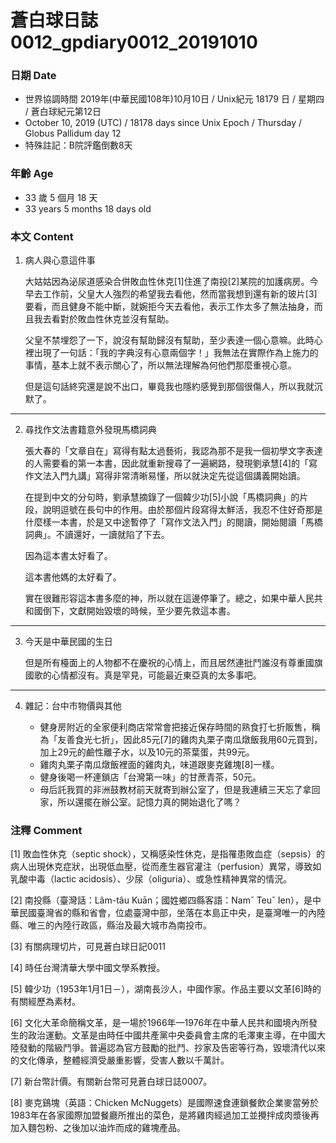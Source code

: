 蒼白球日誌0012_gpdiary0012_20191010
===

### 日期 Date
* 世界協調時間 2019年(中華民國108年)10月10日 / Unix紀元 18179 日 / 星期四 / 蒼白球紀元第12日
* October 10, 2019 (UTC) / 18178 days since Unix Epoch / Thursday / Globus Pallidum day 12
* 特殊註記：B院評鑑倒數8天

### 年齡 Age 
* 33 歲 5 個月 18 天
* 33 years 5 months 18 days old

### 本文 Content 
1. 病人與心意這件事

    大姑姑因為泌尿道感染合併敗血性休克[1]住進了南投[2]某院的加護病房。今早去工作前，父皇大人強烈的希望我去看他，然而當我想到還有新的玻片[3]要看，而且健身不能中斷，就婉拒今天去看他，表示工作太多了無法抽身，而且我去看對於敗血性休克並沒有幫助。
    
    父皇不禁埋怨了一下，說沒有幫助歸沒有幫助，至少表達一個心意嘛。此時心裡出現了一句話：「我的字典沒有心意兩個字！」我無法在實際作為上施力的事情，基本上就不表示關心了，所以無法理解為何他們那麼重視心意。
    
    但是這句話終究還是說不出口，畢竟我也隱約感覺到那個很傷人，所以我就沉默了。

---

2. 尋找作文法書籍意外發現馬橋詞典

    張大春的「文章自在」寫得有點太過藝術，我認為那不是我一個初學文字表達的人需要看的第一本書，因此就重新搜尋了一遍網路，發現劉承慧[4]的「寫作文法入門九講」寫得非常清晰易懂，所以就決定先從這個講義開始讀。
    
    在提到中文的分句時，劉承慧摘錄了一個韓少功[5]小說「馬橋詞典」的片段，說明逗號在長句中的作用。由於那個片段寫得太鮮活，我忍不住好奇那是什麼樣一本書，於是又中途暫停了「寫作文法入門」的閱讀，開始閱讀「馬橋詞典」。不讀還好，一讀就陷了下去。
    
    因為這本書太好看了。
    
    這本書他媽的太好看了。
    
    實在很難形容這本書多麼的神，所以就在這邊停筆了。總之，如果中華人民共和國倒下，文獻開始毀壞的時候，至少要先救這本書。
    
---

3. 今天是中華民國的生日

    但是所有檯面上的人物都不在慶祝的心情上，而且居然連批鬥誰沒有尊重國旗國歌的心情都沒有。真是罕見，可能最近東亞真的太多事吧。

---

4. 雜記：台中市物價與其他

    * 健身房附近的全家便利商店常常會把接近保存時間的熟食打七折販售，稱為「友善食光七折」，因此85元[7]的雞肉丸栗子南瓜燉飯我用60元買到，加上29元的鹼性離子水，以及10元的茶葉蛋，共99元。
    * 雞肉丸栗子南瓜燉飯裡面的雞肉丸，味道跟麥克雞塊[8]一樣。
    * 健身後喝一杯連鎖店「台灣第一味」的甘蔗青茶，50元。
    * 母后託我買的非洲鼓教材前天就寄到辦公室了，但是我連續三天忘了拿回家，所以還擺在辦公室。記憶力真的開始退化了嗎？
    
### 注釋 Comment

[1] 敗血性休克（septic shock），又稱感染性休克，是指罹患敗血症（sepsis）的病人出現休克症狀，出現低血壓，從而產生器官灌注（perfusion）異常，導致如乳酸中毒（lactic acidosis）、少尿（oliguria）、或急性精神異常的情況。

[2] 南投縣（臺灣話：Lâm-tâu Kuān；國姓鄉四縣客語：Namˇ Teuˇ Ien），是中華民國臺灣省的縣和省會，位處臺灣中部，坐落在本島正中央，是臺灣唯一的內陸縣、唯三的內陸行政區，縣治及最大城市為南投市。

[3] 有關病理切片，可見蒼白球日記0011

[4] 時任台灣清華大學中國文學系教授。

[5] 韓少功（1953年1月1日－），湖南長沙人，中國作家。作品主要以文革[6]時的有關經歷為素材。

[6] 文化大革命簡稱文革，是一場於1966年—1976年在中華人民共和國境內所發生的政治運動。文革是由時任中國共產黨中央委員會主席的毛澤東主導，在中國大陸發動的階級鬥爭。普遍認為官方鼓勵的批鬥、抄家及告密等行為，毀壞清代以來的文化傳承，整體經濟受嚴重影響，受害人數以千萬計。

[7] 新台幣計價。有關新台幣可見蒼白球日誌0007。

[8] 麥克鷄塊（英語：Chicken McNuggets）是國際速食連鎖餐飲企業麥當勞於1983年在各家國際加盟餐廳所推出的菜色，是將雞肉經過加工並攪拌成肉漿後再加入麵包粉、之後加以油炸而成的雞塊產品。